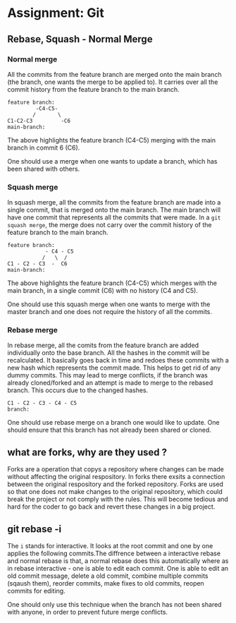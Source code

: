 # Assignment: Git

## Rebase, Squash - Normal Merge

### Normal merge 

All the commits from the feature branch are merged onto the main branch (the branch, one wants the merge to be applied to). It carries over all the commit history from the feature branch to the main branch.

```
feature branch:
         -C4-C5-
        /       \
C1-C2-C3         -C6
main-branch:
```
The above highlights the feature branch (C4-C5) merging with the main branch in commit 6 (C6).  

One should use a merge when one wants to update a branch, which has been shared with others.

### Squash merge 

In squash merge, all the commits from the feature branch are made into a single commit, that is merged onto the main branch. The main branch will have one commit that represents all the commits that were made. In a `git squash merge`, the merge does not carry over the commit history of the feature branch to the main branch. 

```
feature branch:
            - C4 - C5
           /   \  /
C1 - C2 - C3  -  C6
main-branch:
```
The above highlights the feature branch (C4-C5) which merges with the main branch, in a single commit (C6) with no history (C4 and C5).

One should use this squash merge when one wants to merge with the master branch and one does not require the history of all the commits.

### Rebase merge
In rebase merge, all the comits from the feature branch are added individually onto the base branch. All the hashes in the commit will be recalculated. It basically goes back in time and redoes these commits with a new hash which represents the commit made. This helps to get rid of any dummy commits. This may lead to merge conflicts, if the branch was already cloned/forked and an attempt is made to merge to the rebased branch. This occurs due to the changed hashes.

```
C1 - C2 - C3 - C4 - C5
branch:
```

One should use rebase merge on a branch one would like to update. One should ensure that this branch has not already been shared or cloned.

## what are forks, why are they used ?

Forks are a operation that copys a repository where changes can be made without affecting the original respository. In forks there exsits a connection between the original respository and the forked repository. Forks are used so that one does not make changes to the original repository, which could break the project or not comply with the rules. This will become tedious and hard for the coder to go back and revert these changes in a big project.

## git rebase -i
The `i` stands for interactive. It looks at the root commit and one by one applies the following commits.The diffrence between a interactive rebase and normal rebase is that, a normal rebase does this automatically where as in rebase interactive - one is able to edit each commit. One is able to edit an old commit message, delete a old commit, combine multiple commits (sqaush them), reorder commits, make fixes to old commits, reopen commits for editing. 

One should only use this technique when the branch has not been shared with anyone, in order to prevent future merge conflicts.
